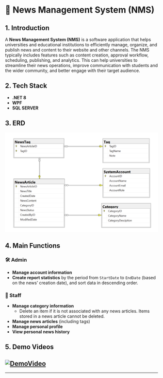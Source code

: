 # 📢 News Management System (NMS)

## 1. Introduction

A **News Management System (NMS)** is a software application that helps universities and educational institutions to efficiently manage, organize, and publish news and content to their website and other channels. The NMS typically includes features such as content creation, approval workflow, scheduling, publishing, and analytics. This can help universities to streamline their news operations, improve communication with students and the wider community, and better engage with their target audience.

## 2. Tech Stack

- **.NET 8**
- **WPF**
- **SQL SERVER**

## 3. ERD

![Entity Relationship Diagram](./public/image.png)

## 4. Main Functions

### 🛠️ Admin

- **Manage account information**
- **Create report statistics** by the period from `StartDate` to `EndDate` (based on the news’ creation date), and sort data in descending order.

### 📝 Staff

- **Manage category information**
  - Delete an item if it is not associated with any news articles. Items stored in a news article cannot be deleted.
- **Manage news articles** (including tags)
- **Manage personal profile**
- **View personal news history**

## 5. Demo Videos

## [![DemoVideo](https://drive.google.com/uc?id=1k4Fvpy5esAiC7Qwe7VBG9CUBbovTwXv4)](https://drive.google.com/file/d/1EB2xa6u5P0wjefGI-wZibam_oNrliaC-/view?usp=sharing)

---
